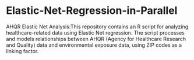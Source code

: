 # Elastic-Net-Regression-in-Parallel
AHQR Elastic Net Analysis:This repository contains an R script for analyzing healthcare-related data using Elastic Net regression. The script processes and models relationships between AHQR (Agency for Healthcare Research and Quality) data and environmental exposure data, using ZIP codes as a linking factor.
